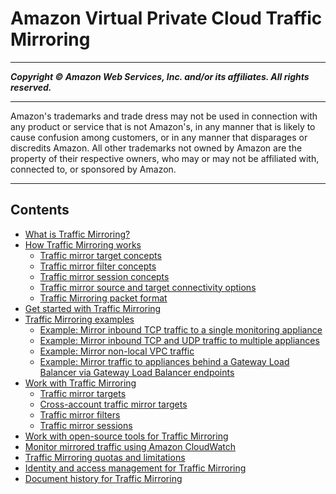 # Amazon Virtual Private Cloud Traffic Mirroring

-----
*****Copyright &copy; Amazon Web Services, Inc. and/or its affiliates. All rights reserved.*****

-----
Amazon's trademarks and trade dress may not be used in
connection with any product or service that is not Amazon's,
in any manner that is likely to cause confusion among customers,
or in any manner that disparages or discredits Amazon. All other
trademarks not owned by Amazon are the property of their respective
owners, who may or may not be affiliated with, connected to, or
sponsored by Amazon.

-----
## Contents
+ [What is Traffic Mirroring?](what-is-traffic-mirroring.md)
+ [How Traffic Mirroring works](traffic-mirroring-how-it-works.md)
   + [Traffic mirror target concepts](traffic-mirroring-targets.md)
   + [Traffic mirror filter concepts](traffic-mirroring-filters.md)
   + [Traffic mirror session concepts](traffic-mirroring-sessions.md)
   + [Traffic mirror source and target connectivity options](traffic-mirroring-connection.md)
   + [Traffic Mirroring packet format](traffic-mirroring-packet-formats.md)
+ [Get started with Traffic Mirroring](traffic-mirroring-getting-started.md)
+ [Traffic Mirroring examples](Traffic_Mirroring_Scenarios.md)
   + [Example: Mirror inbound TCP traffic to a single monitoring appliance](tm-example-inbound-tcp.md)
   + [Example: Mirror inbound TCP and UDP traffic to multiple appliances](tm-example-inbound-tcp-udp.md)
   + [Example: Mirror non-local VPC traffic](tm-example-non-vpc.md)
   + [Example: Mirror traffic to appliances behind a Gateway Load Balancer via Gateway Load Balancer endpoints](tm-example-glb-endpoints.md)
+ [Work with Traffic Mirroring](working-with-traffic-mirroring.md)
   + [Traffic mirror targets](traffic-mirroring-target.md)
   + [Cross-account traffic mirror targets](cross-account-traffic-mirroring-targets.md)
   + [Traffic mirror filters](traffic-mirroring-filter.md)
   + [Traffic mirror sessions](traffic-mirroring-session.md)
+ [Work with open-source tools for Traffic Mirroring](tm-example-open-source.md)
+ [Monitor mirrored traffic using Amazon CloudWatch](traffic-mirror-cloudwatch.md)
+ [Traffic Mirroring quotas and limitations](traffic-mirroring-limits.md)
+ [Identity and access management for Traffic Mirroring](traffic-mirroring-security.md)
+ [Document history for Traffic Mirroring](doc-history.md)